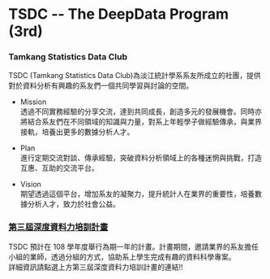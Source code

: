 ﻿# TSDC -- The DeepData Program (3rd)
### Tamkang Statistics Data Club
TSDC (Tamkang Statistics Data Club)為淡江統計學系系友所成立的社團，提供對於資料分析有興趣的系友們一個共同學習與討論的空間。

+ Mission <br>
  透過不同實務經驗的分享交流，達到共同成長，創造多元的發展機會。同時亦將結合系友們在不同領域的知識與力量，對系上年輕學子做經驗傳承，與業界接軌，培養出更多的數據分析人才。

+ Plan <br>
  進行定期交流對談、傳承經驗，突破資料分析領域上的各種迷惘與挑戰，打造互惠、互助的交流平台。

+ Vision <br>
  期望透過這個平台，增加系友的凝聚力，提升統計人在業界的重要性，培養數據分析人才，致力於社會公益。


### <a href="https://tkustatdc.github.io/deepdata_program_3rd/">第三屆深度資料力培訓計畫</a>
TSDC 預計在 108 學年度舉行為期一年的計畫。計畫期間，邀請業界的系友擔任小組的業師，透過分組的方式，協助系上學生完成有趣的資料科學專案。 
<br>
詳細資訊請點選上方第三屆深度資料力培訓計畫的連結!!
